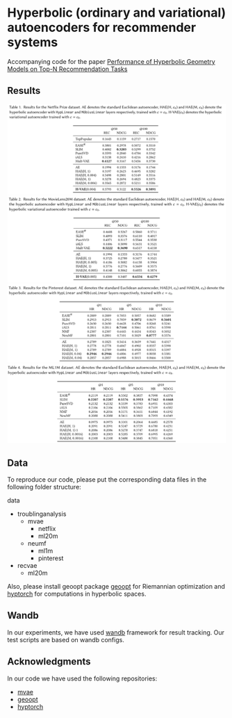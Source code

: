 # Hyperbolic (ordinary and variational) autoencoders for recommender systems
Accompanying code for the paper [Performance of Hyperbolic Geometry Models on Top-N Recommendation Tasks]()

## Results
<p align="middle">
  <img src="assets/netflix.png" />
  <img src="assets/ml20m.png"/> 
  <img src="assets/pinterest.png" />   
  <img src="assets/ML1M_.png" /> 
</p>


## Data
To reproduce our code, please put the corresponding data files in the following folder structure:

data
  * troublinganalysis
      * mvae
          * netflix
          * ml20m
      * neumf
          * ml1m
          * pinterest
  * recvae
      * ml20m

Also, please install geoopt package [geoopt](https://github.com/geoopt) for Riemannian optimization and [hyptorch](https://github.com/leymir/hyperbolic-image-embeddings) for computations in hyperbolic spaces.

## Wandb
In our experiments, we have used [wandb](http://wandb.com) framework for result tracking. Our test scripts are based on wandb configs.

## Acknowledgments
In our code we have used the following repositories:
* [mvae](https://github.com/oskopek/mvae)
* [geoopt](https://github.com/geoopt)
* [hyptorch](https://github.com/leymir/hyperbolic-image-embeddings)
